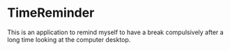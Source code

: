 # TimeReminder

This is an application to remind myself to have a break compulsively after a long time looking at the computer desktop.
